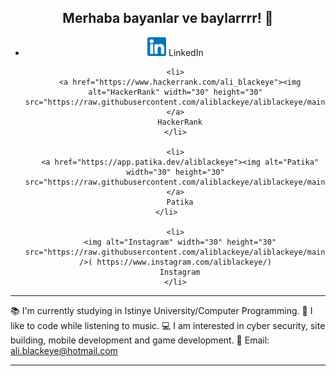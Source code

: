 <nav><h2 align="center">Merhaba bayanlar ve baylarrrr! 👋</h2></nav>

<div class="ustkisim" align="center">

  <ul>
    <li>
      <a href="https://www.linkedin.com/in/ali-karag%C3%B6z-259809225/"><img alt="LinkedIn" width="30" height="30" src="https://raw.githubusercontent.com/aliblackeye/aliblackeye/main/linkedin.png"/></a>
      LinkedIn
    </li>    

    <li>
      <a href="https://www.hackerrank.com/ali_blackeye"><img alt="HackerRank" width="30" height="30" src="https://raw.githubusercontent.com/aliblackeye/aliblackeye/main/hackerrank.png"/></a>
      HackerRank
    </li>
    
    <li>
      <a href="https://app.patika.dev/aliblackeye"><img alt="Patika" width="30" height="30" src="https://raw.githubusercontent.com/aliblackeye/aliblackeye/main/patikaLogo.png"/></a>
      Patika
    </li>    
    
    <li>
      <img alt="Instagram" width="30" height="30" src="https://raw.githubusercontent.com/aliblackeye/aliblackeye/main/instagram.png" />( https://www.instagram.com/aliblackeye/)
      Instagram
    </li>
  </ul>
  
</div>

<hr>
  
📚 I'm currently studying in Istinye University/Computer Programming.
🤗 I like to code while listening to music.
💻 I am interested in cyber security, site building, mobile development and game development.
💬 Email: ali.blackeye@hotmail.com

<hr>
